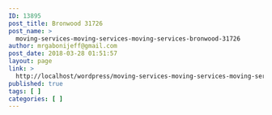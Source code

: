 ```yaml
---
ID: 13895
post_title: Bronwood 31726
post_name: >
  moving-services-moving-services-moving-services-bronwood-31726
author: mrgabonijeff@gmail.com
post_date: 2018-03-28 01:51:57
layout: page
link: >
  http://localhost/wordpress/moving-services-moving-services-moving-services-bronwood-31726/
published: true
tags: [ ]
categories: [ ]
---
```

